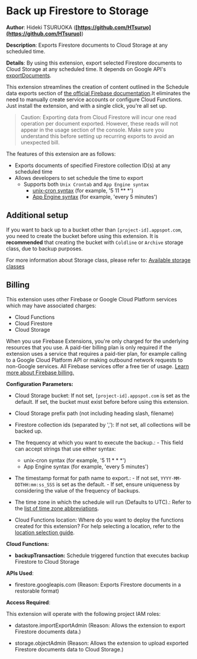 # Back up Firestore to Storage

**Author**: Hideki TSURUOKA (**[https://github.com/HTsuruo](https://github.com/HTsuruo)**)

**Description**: Exports Firestore documents to Cloud Storage at any scheduled time.



**Details**: By using this extension, export selected Firestore documents to Cloud Storage at any scheduled time. It depends on Google API's [exportDocuments](https://cloud.google.com/firestore/docs/reference/rest/v1/projects.databases/exportDocuments).

This extension streamlines the creation of content outlined in the Schedule data exports section of [the official Firebase documentation](https://firebase.google.com/docs/firestore/solutions/schedule-export).It eliminates the need to manually create service accounts or configure Cloud Functions. Just install the extension, and with a single click, you're all set up.

> Caution: Exporting data from Cloud Firestore will incur one read operation per document exported. However, these reads will not appear in the usage section of the console. Make sure you understand this before setting up recurring exports to avoid an unexpected bill.

The features of this extension are as follows:

- Exports documents of specified Firestore collection ID(s) at any scheduled time
- Allows developers to set schedule the time to export
  - Supports both `Unix Crontab` and `App Engine syntax`
    - [unix-cron syntax](https://cloud.google.com/scheduler/docs/configuring/cron-job-schedules) (for example, '5 11 ** *')
    - [App Engine syntax](https://cloud.google.com/appengine/docs/standard/scheduling-jobs-with-cron-yaml#defining_the_cron_job_schedule) (for example, 'every 5 minutes')

## Additional setup

If you want to back up to a bucket other than `[project-id].appspot.com`, you need to create the bucket before using this extension. It is **recommended** that creating the bucket with `Coldline` or `Archive` storage class, due to backup purposes.

For more information about Storage class, please refer to:
[Available storage classes](https://cloud.google.com/storage/docs/storage-classes#classes)

## Billing

This extension uses other Firebase or Google Cloud Platform services which may have associated charges:

- Cloud Functions
- Cloud Firestore
- Cloud Storage

When you use Firebase Extensions, you're only charged for the underlying resources that you use. A paid-tier billing plan is only required if the extension uses a service that requires a paid-tier plan, for example calling to a Google Cloud Platform API or making outbound network requests to non-Google services. All Firebase services offer a free tier of usage. [Learn more about Firebase billing.](https://firebase.google.com/pricing)




**Configuration Parameters:**

* Cloud Storage bucket: If not set, `[project-id].appspot.com` is set as the default. If set, the bucket must exist before before using this extension.

* Cloud Storage prefix path (not including heading slash, filename)

* Firestore collection ids (separated by ','): If not set, all collections will be backed up.

* The frequency at which you want to execute the backup.: - This field can accept strings that use either syntax:
  - unix-cron syntax (for example, '5 11 * * *')
  - App Engine syntax (for example, 'every 5 minutes')

* The timestamp format for path name to export.: - If not set, `YYYY-MM-DDTHH:mm:ss_SSS` is set as the default. - If set, ensure uniqueness by considering the value of the frequency of backups.

* The time zone in which the schedule will run (Defaults to UTC).: Refer to the [list of time zone abbreviations](https://en.wikipedia.org/wiki/List_of_time_zone_abbreviations).

* Cloud Functions location: Where do you want to deploy the functions created for this extension? For help selecting a location, refer to the [location selection guide](https://firebase.google.com/docs/functions/locations).



**Cloud Functions:**

* **backupTransaction:** Schedule triggered function that executes backup Firestore to Cloud Storage



**APIs Used**:

* firestore.googleapis.com (Reason: Exports Firestore documents in a restorable format)



**Access Required**:



This extension will operate with the following project IAM roles:

* datastore.importExportAdmin (Reason: Allows the extension to export Firestore documents data.)

* storage.objectAdmin (Reason: Allows the extension to upload exported Firestore documents data to Cloud Storage.)

